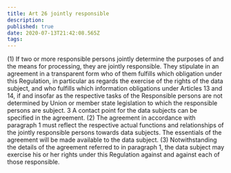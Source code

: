```yaml
---
title: Art 26 jointly responsible
description: 
published: true
date: 2020-07-13T21:42:08.565Z
tags: 
---
```


(1) If two or more responsible persons jointly determine the purposes of and the means for processing, they are jointly responsible. They stipulate in an agreement in a transparent form who of them fulfills which obligation under this Regulation, in particular as regards the exercise of the rights of the data subject, and who fulfills which information obligations under Articles 13 and 14, if and insofar as the respective tasks of the Responsible persons are not determined by Union or member state legislation to which the responsible persons are subject. 3 A contact point for the data subjects can be specified in the agreement.
(2) The agreement in accordance with paragraph 1 must reflect the respective actual functions and relationships of the jointly responsible persons towards data subjects. The essentials of the agreement will be made available to the data subject.
(3) Notwithstanding the details of the agreement referred to in paragraph 1, the data subject may exercise his or her rights under this Regulation against and against each of those responsible.